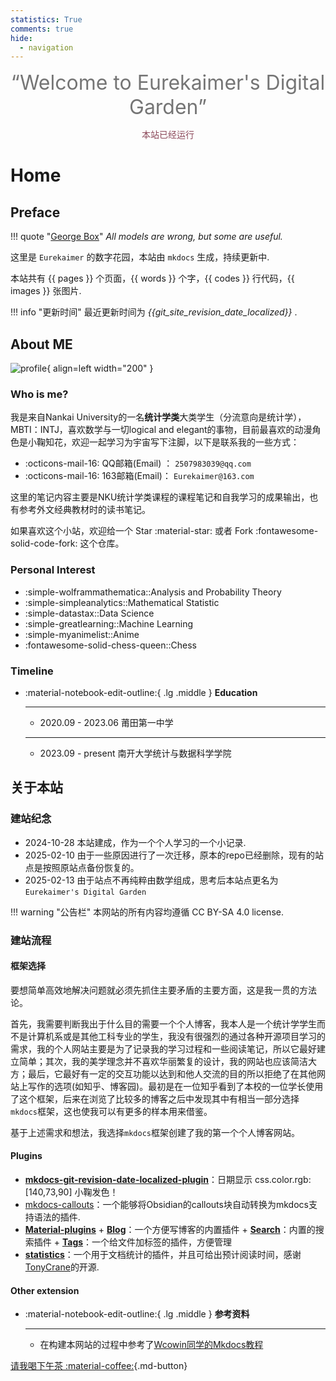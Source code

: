 ```yaml
---
statistics: True
comments: true
hide:
  - navigation
---
```



<center><font  color= #757575 size=6 class="ml3">“Welcome to Eurekaimer's Digital Garden”</font></center>
<script src="https://cdn.statically.io/libs/animejs/2.0.2/anime.min.js"></script>   

<body>
        <font color="#8C495A">
        <p style="text-align: center; ">
                <span>本站已经运行</span>
                <span id='box1'></span>
    </p>
      <div id="box1"></div>
      <script>
        function timingTime(){
          let start = '2024-10-28 00:00:00'
          let startTime = new Date(start).getTime()
          let currentTime = new Date().getTime()
          let difference = currentTime - startTime
          let m =  Math.floor(difference / (1000))
          let mm = m % 60  // 秒
          let f = Math.floor(m / 60)
          let ff = f % 60 // 分钟
          let s = Math.floor(f/ 60) // 小时
          let ss = s % 24
          let day = Math.floor(s  / 24 ) // 天数
          return day + "天" + ss + "时" + ff + "分" + mm +'秒'
        }
        setInterval(()=>{
          document.getElementById('box1').innerHTML = timingTime()
        },1000)
      </script>
      </font>
    </body>

# Home

## Preface

!!! quote "[George Box](http://en.wikipedia.org/wiki/George_Box)"
    *All models are wrong, but some are useful.* 


这里是 `Eurekaimer` 的数字花园，本站由 `mkdocs` 生成，持续更新中.


本站共有 {{ pages }} 个页面，{{ words }} 个字，{{ codes }} 行代码，{{ images }} 张图片.


!!! info "更新时间"
    最近更新时间为 *{{git_site_revision_date_localized}}* .




## About ME

![profile](https://cdn.jsdelivr.net/gh/Eurekaimer/MyIMGs@main/img/profile.jpg){ align=left width="200" }

### Who is me?

我是来自Nankai University的一名**统计学类**大类学生（分流意向是统计学），MBTI：INTJ，喜欢数学与一切logical and elegant的事物，目前最喜欢的动漫角色是小鞠知花，欢迎一起学习为宇宙写下注脚，以下是联系我的一些方式：

- :octicons-mail-16: QQ邮箱(Email) ： `2507983039@qq.com`
- :octicons-mail-16: 163邮箱(Email)： `Eurekaimer@163.com`
  

这里的笔记内容主要是NKU统计学类课程的课程笔记和自我学习的成果输出，也有参考外文经典教材时的读书笔记。

如果喜欢这个小站，欢迎给一个 Star :material-star: 或者 Fork :fontawesome-solid-code-fork: 这个仓库。

### Personal Interest

+ :simple-wolframmathematica::Analysis and Probability Theory
+ :simple-simpleanalytics::Mathematical Statistic
+ :simple-datastax::Data Science
+ :simple-greatlearning::Machine Learning
+ :simple-myanimelist::Anime
+ :fontawesome-solid-chess-queen::Chess

### Timeline


<div class="grid cards" markdown>

-   :material-notebook-edit-outline:{ .lg .middle } __Education__

    ---

    - 2020.09 - 2023.06 莆田第一中学

    ---

    - 2023.09 - present 南开大学统计与数据科学学院 

</div>


## 关于本站

### 建站纪念

- 2024-10-28 本站建成，作为一个个人学习的一个小记录.
- 2025-02-10 由于一些原因进行了一次迁移，原本的repo已经删除，现有的站点是按照原站点备份恢复的。
- 2025-02-13 由于站点不再纯粹由数学组成，思考后本站点更名为`Eurekaimer's Digital Garden`

!!! warning "公告栏"
    本网站的所有内容均遵循 CC BY-SA 4.0 license.


### 建站流程

#### 框架选择

要想简单高效地解决问题就必须先抓住主要矛盾的主要方面，这是我一贯的方法论。

首先，我需要判断我出于什么目的需要一个个人博客，我本人是一个统计学学生而不是计算机系或是其他工科专业的学生，我没有很强烈的通过各种开源项目学习的需求，我的个人网站主要是为了记录我的学习过程和一些阅读笔记，所以它最好建立简单；其次，我的美学理念并不喜欢华丽繁复的设计，我的网站也应该简洁大方；最后，它最好有一定的交互功能以达到和他人交流的目的所以拒绝了在其他网站上写作的选项(如知乎、博客园)。最初是在一位知乎看到了本校的一位学长使用了这个框架，后来在浏览了比较多的博客之后中发现其中有相当一部分选择`mkdocs`框架，这也使我可以有更多的样本用来借鉴。

基于上述需求和想法，我选择`mkdocs`框架创建了我的第一个个人博客网站。

#### Plugins

+ [**mkdocs-git-revision-date-localized-plugin**](https://timvink.github.io/mkdocs-git-revision-date-localized-plugin/)：日期显示 css.color.rgb:[140,73,90] 小鞠发色！
+ [mkdocs-callouts](https://github.com/sondregronas/mkdocs-callouts)：一个能够将Obsidian的callouts块自动转换为mkdocs支持语法的插件.
+ [**Material-plugins**](https://squidfunk.github.io/mkdocs-material/plugins/)
      + [**Blog**](https://squidfunk.github.io/mkdocs-material/plugins/blog/)：一个方便写博客的内置插件
      + [**Search**](https://squidfunk.github.io/mkdocs-material/plugins/search/)：内置的搜索插件
      + [**Tags**](https://squidfunk.github.io/mkdocs-material/plugins/tags/)：一个给文件加标签的插件，方便管理
+ [**statistics**](https://github.com/TonyCrane/mkdocs-statistics-plugin?tab=readme-ov-file)：一个用于文档统计的插件，并且可给出预计阅读时间，感谢[TonyCrane](https://github.com/TonyCrane)的开源.

#### Other extension


<div class="grid cards" markdown>

-   :material-notebook-edit-outline:{ .lg .middle } __参考资料__

    ---

    - 在构建本网站的过程中参考了[Wcowin同学的Mkdocs教程](https://wcowin.work/Mkdocs-Wcowin/)

</div>


[//]: # (| Method      | Description                          |)

[//]: # (| :---------: | :----------------------------------: |)

[//]: # (| `GET`       | :material-check:     Fetch resource  |)

[//]: # (| `PUT`       | :material-check-all: Update resource |)

[//]: # (| `DELETE`    | :material-close:     Delete resource |)


[请我喝下午茶 :material-coffee:](https://raw.githubusercontent.com/Eurekaimer/MyIMGs/refs/heads/main/img/buy_me_a_coffee.png){.md-button}
